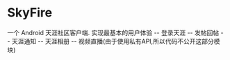 # SkyFire
一个 Android 天涯社区客户端. 实现最基本的用户体验
-- 登录天涯
-- 发帖回帖
-- 天涯通知
-- 天涯相册
-- 视频直播(由于使用私有API,所以代码不公开这部分模块)

